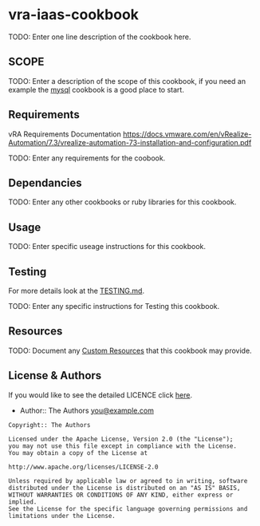 # vra-iaas-cookbook

TODO: Enter one line description of the cookbook here.

## SCOPE

TODO: Enter a description of the scope of this cookbook, if you
need an example the [mysql](https://github.com/chef-cookbooks/mysql) cookbook
is a good place to start.

## Requirements
vRA Requirements Documentation
https://docs.vmware.com/en/vRealize-Automation/7.3/vrealize-automation-73-installation-and-configuration.pdf

TODO: Enter any requirements for the coobook.

## Dependancies

TODO: Enter any other cookbooks or ruby libraries for this cookbook.

## Usage

TODO: Enter specific useage instructions for this cookbook.

## Testing

For more details look at the [TESTING.md](./TESTING.md).

TODO: Enter any specific instructions for Testing this cookbook.

## Resources

TODO: Document any [Custom Resources](https://docs.chef.io/custom_resources.html) that this cookbook may provide.

## License & Authors

If you would like to see the detailed LICENCE click [here](./LICENCE).

- Author:: The Authors <you@example.com>

```text
Copyright:: The Authors

Licensed under the Apache License, Version 2.0 (the "License");
you may not use this file except in compliance with the License.
You may obtain a copy of the License at

http://www.apache.org/licenses/LICENSE-2.0

Unless required by applicable law or agreed to in writing, software
distributed under the License is distributed on an "AS IS" BASIS,
WITHOUT WARRANTIES OR CONDITIONS OF ANY KIND, either express or implied.
See the License for the specific language governing permissions and
limitations under the License.
```
